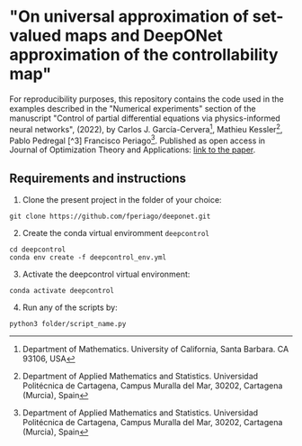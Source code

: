 # "On universal approximation of set-valued maps and DeepONet approximation of the controllability map"

For reproducibility purposes, this repository contains the code used in the examples described in the "Numerical experiments" section of the manuscript "Control of partial differential equations via physics-informed neural networks", (2022), by Carlos J. García-Cervera[^1], Mathieu Kessler[^2], Pablo Pedregal [^3] Francisco Periago[^2]. Published as open access 
in Journal of Optimization Theory and Applications: [link to the paper](https://link.springer.com/article/10.1007/s10957-022-02100-4).

## Requirements and instructions 

1. Clone the present project in the folder of your choice:
```
git clone https://github.com/fperiago/deeponet.git
```
2. Create the conda virtual enviromment `deepcontrol` 
```
cd deepcontrol
conda env create -f deepcontrol_env.yml
```
3. Activate the deepcontrol virtual environment:
```
conda activate deepcontrol
```
4. Run any of the scripts by:
```
python3 folder/script_name.py
``` 



[^1]: Department of Mathematics. University of California, Santa Barbara. CA 93106, USA
[^2]: Department of Applied Mathematics and Statistics. Universidad Politécnica de Cartagena, Campus Muralla del Mar, 30202, Cartagena (Murcia), Spain
